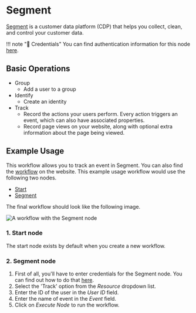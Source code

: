 # Segment

[Segment](https://segment.com/) is a customer data platform (CDP) that helps you collect, clean, and control your customer data.

!!! note "🔑 Credentials"
    You can find authentication information for this node [here](/integrations/credentials/segment/).


## Basic Operations

* Group
    * Add a user to a group
* Identify
    * Create an identity
* Track
    * Record the actions your users perform. Every action triggers an event, which can also have associated properties.
    * Record page views on your website, along with optional extra information about the page being viewed.

## Example Usage

This workflow allows you to track an event in Segment. You can also find the [workflow](https://n8n.io/workflows/495) on the website. This example usage workflow would use the following two nodes.
- [Start](/integrations/core-nodes/n8n-nodes-base.start/)
- [Segment]()

The final workflow should look like the following image.

![A workflow with the Segment node](/_images/integrations/nodes/segment/workflow.png)

### 1. Start node

The start node exists by default when you create a new workflow.

### 2. Segment node

1. First of all, you'll have to enter credentials for the Segment node. You can find out how to do that [here](/integrations/credentials/segment/).
2. Select the 'Track' option from the *Resource* dropdown list.
3. Enter the ID of the user in the *User ID* field.
4. Enter the name of event in the *Event* field.
5. Click on *Execute Node* to run the workflow.
